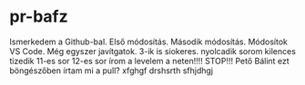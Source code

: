 # pr-bafz
Ismerkedem a Github-bal.
Első módosítás.
Második módosítás.
Módosítok VS Code.
Még egyszer javítgatok.
3-ik is siokeres.
nyolcadik sorom
kilences
tizedik
11-es sor
12-es sor
írom a levelem a neten!!!!
STOP!!!
Pető Bálint
ezt böngészőben írtam
mi a pull?
xfghgf
drshsrth
sfhjdhgj
